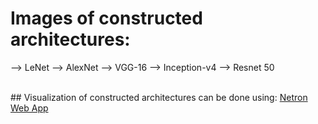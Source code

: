 # Images of constructed architectures: 
 --> LeNet 
 --> AlexNet
 --> VGG-16
 --> Inception-v4
 --> Resnet 50 

<br>
## Visualization of constructed architectures can be done using: <a href="https://netron.app/"> Netron Web App </a>
